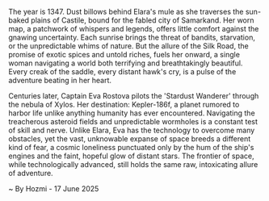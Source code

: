 
The year is 1347.  Dust billows behind Elara's mule as she traverses the sun-baked plains of Castile, bound for the fabled city of Samarkand.  Her worn map, a patchwork of whispers and legends, offers little comfort against the gnawing uncertainty.  Each sunrise brings the threat of bandits, starvation, or the unpredictable whims of nature.  But the allure of the Silk Road, the promise of exotic spices and untold riches, fuels her onward, a single woman navigating a world both terrifying and breathtakingly beautiful.  Every creak of the saddle, every distant hawk's cry, is a pulse of the adventure beating in her heart.

Centuries later, Captain Eva Rostova pilots the 'Stardust Wanderer' through the nebula of Xylos.  Her destination: Kepler-186f, a planet rumored to harbor life unlike anything humanity has ever encountered.  Navigating the treacherous asteroid fields and unpredictable wormholes is a constant test of skill and nerve.  Unlike Elara, Eva has the technology to overcome many obstacles, yet the vast, unknowable expanse of space breeds a different kind of fear, a cosmic loneliness punctuated only by the hum of the ship's engines and the faint, hopeful glow of distant stars.  The frontier of space, while technologically advanced, still holds the same raw, intoxicating allure of adventure.

~ By Hozmi - 17 June 2025
